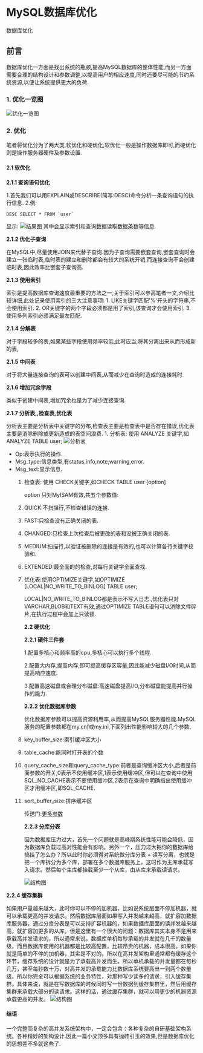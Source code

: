 # MySQL数据库优化

数据库优化

## 前言

数据库优化一方面是找出系统的瓶颈,提高MySQL数据库的整体性能,而另一方面需要合理的结构设计和参数调整,以提高用户的相应速度,同时还要尽可能的节约系统资源,以便让系统提供更大的负荷.

### 1. 优化一览图

![&#x4F18;&#x5316;&#x4E00;&#x89C8;&#x56FE;](https://shaosim-image.oss-cn-chengdu.aliyuncs.com/数据库优化图.jpg)

### 2. 优化

笔者将优化分为了两大类,软优化和硬优化,软优化一般是操作数据库即可,而硬优化则是操作服务器硬件及参数设置.

#### 2.1 软优化

**2.1.1 查询语句优化**

1.首先我们可以用EXPLAIN或DESCRIBE\(简写:DESC\)命令分析一条查询语句的执行信息. 2.例:

```text
DESC SELECT * FROM `user`
```

显示: ![&#x7ED3;&#x679C;&#x56FE;](https://shaosim-image.oss-cn-chengdu.aliyuncs.com/{AD44A31F-B4B0-4B48-95DA-FCEACC45EB5B}.png.jpg) 其中会显示索引和查询数据读取数据条数等信息.

**2.1.2 优化子查询**

在MySQL中,尽量使用JOIN来代替子查询.因为子查询需要嵌套查询,嵌套查询时会建立一张临时表,临时表的建立和删除都会有较大的系统开销,而连接查询不会创建临时表,因此效率比嵌套子查询高.

**2.1.3 使用索引**

索引是提高数据库查询速度最重要的方法之一,关于索引可以参高笔者一文,介绍比较详细,此处记录使用索引的三大注意事项: 1. LIKE关键字匹配'%'开头的字符串,不会使用索引. 2. OR关键字的两个字段必须都是用了索引,该查询才会使用索引. 3. 使用多列索引必须满足最左匹配.

**2.1.4 分解表**

对于字段较多的表,如果某些字段使用频率较低,此时应当,将其分离出来从而形成新的表,

**2.1.5 中间表**

对于将大量连接查询的表可以创建中间表,从而减少在查询时造成的连接耗时.

**2.1.6 增加冗余字段**

类似于创建中间表,增加冗余也是为了减少连接查询.

**2.1.7 分析表,,检查表,优化表**

分析表主要是分析表中关键字的分布,检查表主要是检查表中是否存在错误,优化表主要是消除删除或更新造成的表空间浪费. 1. 分析表: 使用 ANALYZE 关键字,如ANALYZE TABLE user; ![&#x5206;&#x6790;&#x8868;](https://shaosim-image.oss-cn-chengdu.aliyuncs.com/{711A4D15-FEC1-4257-A8EA-E9B30E08C94B}.png.jpg)

* Op:表示执行的操作.
* Msg\_type:信息类型,有status,info,note,warning,error.
* Msg\_text:显示信息.
  1. 检查表: 使用 CHECK关键字,如CHECK TABLE user \[option\]

     option 只对MyISAM有效,共五个参数值:

  2. QUICK:不扫描行,不检查错误的连接.
  3. FAST:只检查没有正确关闭的表.
  4. CHANGED:只检查上次检查后被更改的表和没被正确关闭的表.
  5. MEDIUM:扫描行,以验证被删除的连接是有效的,也可以计算各行关键字校验和.
  6. EXTENDED:最全面的的检查,对每行关键字全面查找.
  7. 优化表:使用OPTIMIZE关键字,如OPTIMIZE \[LOCAL\|NO\_WRITE\_TO\_BINLOG\] TABLE user;

     LOCAL\|NO\_WRITE\_TO\_BINLOG都是表示不写入日志.,优化表只对VARCHAR,BLOB和TEXT有效,通过OPTIMIZE TABLE语句可以消除文件碎片,在执行过程中会加上只读锁.

     **2.2 硬优化**

     **2.2.1 硬件三件套**

     1.配置多核心和频率高的cpu,多核心可以执行多个线程.

     2.配置大内存,提高内存,即可提高缓存区容量,因此能减少磁盘I/O时间,从而提高响应速度.

     3.配置高速磁盘或合理分布磁盘:高速磁盘提高I/O,分布磁盘能提高并行操作的能力.

     **2.2.2 优化数据库参数**

     优化数据库参数可以提高资源利用率,从而提高MySQL服务器性能.MySQL服务的配置参数都在my.cnf或my.ini,下面列出性能影响较大的几个参数.

  8. key\_buffer\_size:索引缓冲区大小
  9. table\_cache:能同时打开表的个数
  10. query\_cache\_size和query\_cache\_type:前者是查询缓冲区大小,后者是前面参数的开关,0表示不使用缓冲区,1表示使用缓冲区,但可以在查询中使用SQL\_NO\_CACHE表示不要使用缓冲区,2表示在查询中明确指出使用缓冲区才用缓冲区,即SQL\_CACHE.
  11. sort\_buffer\_size:排序缓冲区

      传送门:[更多参数](https://www.mysql.com/cn/why-mysql/performance/index.html)

      **2.2.3 分库分表**

      因为数据库压力过大，首先一个问题就是高峰期系统性能可能会降低，因为数据库负载过高对性能会有影响。另外一个，压力过大把你的数据库给搞挂了怎么办？所以此时你必须得对系统做分库分表 + 读写分离，也就是把一个库拆分为多个库，部署在多个数据库服务上，这时作为主库承载写入请求。然后每个主库都挂载至少一个从库，由从库来承载读请求。

      ![&#x7ED3;&#x6784;&#x56FE;](https://shaosim-image.oss-cn-chengdu.aliyuncs.com/数据库负载均衡1.jpg)

**2.2.4 缓存集群**

如果用户量越来越大，此时你可以不停的加机器，比如说系统层面不停加机器，就可以承载更高的并发请求。然后数据库层面如果写入并发越来越高，就扩容加数据库服务器，通过分库分表是可以支持扩容机器的，如果数据库层面的读并发越来越高，就扩容加更多的从库。但是这里有一个很大的问题：数据库其实本身不是用来承载高并发请求的，所以通常来说，数据库单机每秒承载的并发就在几千的数量级，而且数据库使用的机器都是比较高配置，比较昂贵的机器，成本很高。如果你就是简单的不停的加机器，其实是不对的。所以在高并发架构里通常都有缓存这个环节，缓存系统的设计就是为了承载高并发而生。所以单机承载的并发量都在每秒几万，甚至每秒数十万，对高并发的承载能力比数据库系统要高出一到两个数量级。所以你完全可以根据系统的业务特性，对那种写少读多的请求，引入缓存集群。具体来说，就是在写数据库的时候同时写一份数据到缓存集群里，然后用缓存集群来承载大部分的读请求。这样的话，通过缓存集群，就可以用更少的机器资源承载更高的并发。 ![&#x7ED3;&#x6784;&#x56FE;](https://shaosim-image.oss-cn-chengdu.aliyuncs.com/数据库负载均衡2.jpg)

#### 结语

一个完整而复杂的高并发系统架构中，一定会包含：各种复杂的自研基础架构系统。各种精妙的架构设计.因此一篇小文顶多具有抛砖引玉的效果,但是数据库优化的思想差不多就这些了.


